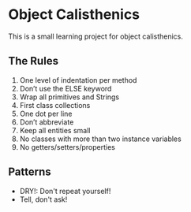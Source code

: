 # Object Calisthenics

This is a small learning project for object calisthenics.

## The Rules

1. One level of indentation per method
2. Don’t use the ELSE keyword
3. Wrap all primitives and Strings
4. First class collections
5. One dot per line
6. Don’t abbreviate
7. Keep all entities small
8. No classes with more than two instance variables
9. No getters/setters/properties

## Patterns

- DRY!: Don't repeat yourself!
- Tell, don't ask!